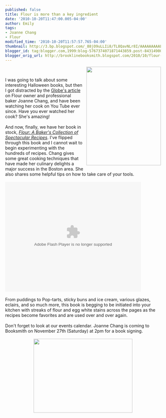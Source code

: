 ```yaml
---
published: false
title: Flour is more than a key ingredient
date: '2010-10-20T11:47:00.005-04:00'
author: Emily
tags:
- Joanne Chang
- Flour
modified_time: '2010-10-20T11:57:57.765-04:00'
thumbnail: http://3.bp.blogspot.com/_88jO9uLLIi8/TL8QavNLr8I/AAAAAAAAALE/XJkRZMHJgwA/s72-c/9780811869447_large.jpg
blogger_id: tag:blogger.com,1999:blog-5767374071871443859.post-8431490049397601826
blogger_orig_url: http://brooklinebooksmith.blogspot.com/2010/10/flour-is-more-than-key-ingredient.html
---
```


<a onblur="try {parent.deselectBloggerImageGracefully();} catch(e) {}" href="http://3.bp.blogspot.com/_88jO9uLLIi8/TL8QavNLr8I/AAAAAAAAALE/XJkRZMHJgwA/s1600/9780811869447_large.jpg"><img style="margin: 0pt 0pt 10px 10px; float: right; cursor: pointer; width: 241px; height: 320px;" src="http://3.bp.blogspot.com/_88jO9uLLIi8/TL8QavNLr8I/AAAAAAAAALE/XJkRZMHJgwA/s320/9780811869447_large.jpg" alt="" id="BLOGGER_PHOTO_ID_5530156918968659906" border="0" /></a><br /><br />I was going to talk about some interesting Halloween books, but then I got distracted by the <a href="http://www.boston.com/lifestyle/food/articles/2010/10/20/joanne_chang_spins_pantry_staples_into_rich_desserts_complete_with_crispy_magic_frosting/">Globe's article</a> on Flour owner and professional baker Joanne Chang, and have been watching her cook on You Tube ever since.  Have you ever watched her cook?  She's amazing!<br /><br />And now, finally, we have her book in stock, <span style="font-style: italic;"><a href="http://www.brooklinebooksmith-shop.com/book/9780811869447">Flour: A Baker's Collection of Spectacular Recipes</a></span>.  I've flipped through this book and I cannot wait to begin experimenting with the hundreds of recipes.  Chang gives some great cooking techniques that have made her culinary delights a major success in the Boston area.  She also shares some helpful tips on how to take care of your tools.<br /><br /><object id="flashObj" classid="clsid:D27CDB6E-AE6D-11cf-96B8-444553540000" codebase="http://download.macromedia.com/pub/shockwave/cabs/flash/swflash.cab#version=9,0,47,0" height="356" width="440"><param name="movie" value="http://c.brightcove.com/services/viewer/federated_f9?isVid=1&amp;isUI=1"><param name="bgcolor" value="#FFFFFF"><param name="flashVars" value="videoId=641850351001&amp;playerID=16977198001&amp;playerKey=AQ%2E%2E,AAAAAA6piHY%2E,DqRT40XOAr8wI0s0AlLx8-XNKKxaCNBM&amp;domain=embed&amp;dynamicStreaming=true"><param name="base" value="http://admin.brightcove.com"><param name="seamlesstabbing" value="false"><param name="allowFullScreen" value="true"><param name="swLiveConnect" value="true"><param name="allowScriptAccess" value="always"><embed src="http://c.brightcove.com/services/viewer/federated_f9?isVid=1&amp;isUI=1" bgcolor="#FFFFFF" flashvars="videoId=641850351001&amp;playerID=16977198001&amp;playerKey=AQ%2E%2E,AAAAAA6piHY%2E,DqRT40XOAr8wI0s0AlLx8-XNKKxaCNBM&amp;domain=embed&amp;dynamicStreaming=true" base="http://admin.brightcove.com" name="flashObj" seamlesstabbing="false" type="application/x-shockwave-flash" allowfullscreen="true" allowscriptaccess="always" swliveconnect="true" pluginspage="http://www.macromedia.com/shockwave/download/index.cgi?P1_Prod_Version=ShockwaveFlash" height="356" width="440"></embed></object><br /><br />From puddings to Pop-tarts, sticky buns and ice cream, various glazes, eclairs, and so much more, this book is begging to be initiated into your kitchen with streaks of flour and egg white stains across the pages as the recipes become favorites and are used over and over again.<br /><br />Don't forget to look at our events calendar.  Joanne Chang is coming to Booksmith on November 27th (Saturday) at 2pm for a book signing.<br /><br /><a onblur="try {parent.deselectBloggerImageGracefully();} catch(e) {}" href="http://2.bp.blogspot.com/_88jO9uLLIi8/TL8PGSgzVTI/AAAAAAAAAK0/kcdbyOvI4q0/s1600/DSC02871.JPG"><img style="margin: 0px auto 10px; display: block; text-align: center; cursor: pointer; width: 320px; height: 240px;" src="http://2.bp.blogspot.com/_88jO9uLLIi8/TL8PGSgzVTI/AAAAAAAAAK0/kcdbyOvI4q0/s320/DSC02871.JPG" alt="" id="BLOGGER_PHOTO_ID_5530155468157310258" border="0" /></a>